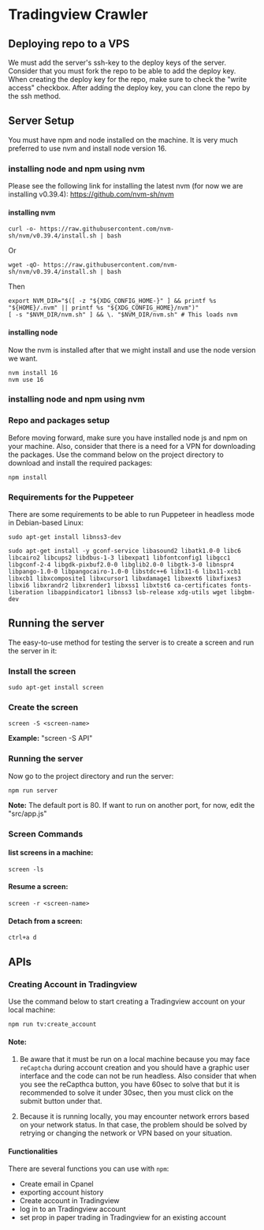 # Tradingview Crawler

## Deploying repo to a VPS
We must add the server's ssh-key to the deploy keys of the server. Consider that you must fork the repo to be able to add the deploy key. 
When creating the deploy key for the repo, make sure to check the "write access" checkbox.
After adding the deploy key, you can clone the repo by the ssh method.

## Server Setup
You must have npm and node installed on the machine. It is very much preferred to use nvm and install node version 16.

### installing node and npm using nvm
Please see the following link for installing the latest nvm (for now we are installing v0.39.4): 
https://github.com/nvm-sh/nvm

#### installing nvm
```
curl -o- https://raw.githubusercontent.com/nvm-sh/nvm/v0.39.4/install.sh | bash
```
Or
```
wget -qO- https://raw.githubusercontent.com/nvm-sh/nvm/v0.39.4/install.sh | bash
```
Then
```
export NVM_DIR="$([ -z "${XDG_CONFIG_HOME-}" ] && printf %s "${HOME}/.nvm" || printf %s "${XDG_CONFIG_HOME}/nvm")"
[ -s "$NVM_DIR/nvm.sh" ] && \. "$NVM_DIR/nvm.sh" # This loads nvm
```
#### installing node
Now the nvm is installed after that we might install and use the node version we want.
```
nvm install 16
nvm use 16
```

### installing node and npm using nvm

### Repo and packages setup
Before moving forward, make sure you have installed node js and npm on your machine.
Also, consider that there is a need for a VPN for downloading the packages.
Use the command below on the project directory to download and install the required packages:
```
npm install
```
### Requirements for the Puppeteer
There are some requirements to be able to run Puppeteer in headless mode in Debian-based Linux:
```
sudo apt-get install libnss3-dev
```
```
sudo apt-get install -y gconf-service libasound2 libatk1.0-0 libc6 libcairo2 libcups2 libdbus-1-3 libexpat1 libfontconfig1 libgcc1 libgconf-2-4 libgdk-pixbuf2.0-0 libglib2.0-0 libgtk-3-0 libnspr4 libpango-1.0-0 libpangocairo-1.0-0 libstdc++6 libx11-6 libx11-xcb1 libxcb1 libxcomposite1 libxcursor1 libxdamage1 libxext6 libxfixes3 libxi6 libxrandr2 libxrender1 libxss1 libxtst6 ca-certificates fonts-liberation libappindicator1 libnss3 lsb-release xdg-utils wget libgbm-dev
```

## Running the server
The easy-to-use method for testing the server is to create a screen and run the server in it:
### Install the screen
```
sudo apt-get install screen
```
### Create the screen
```
screen -S <screen-name>
```
**Example:** "screen -S API"

### Running the server
Now go to the project directory and run the server:
```
npm run server
```
**Note:** The default port is 80. If want to run on another port, for now, edit the "src/app.js"

### Screen Commands
#### list screens in a machine:
```
screen -ls
```
#### Resume a screen:
```
screen -r <screen-name>
```
#### Detach from a screen:
```
ctrl+a d
```

## APIs
### Creating Account in Tradingview
Use the command below to start creating a Tradingview account on your local machine:
```
npm run tv:create_account
```
#### Note:
1. Be aware that it must be run on a local machine because you may face `reCaptcha` during account creation and you should have a graphic user interface and the code can not be run headless. Also consider that when you see the reCapthca button, you have 60sec to solve that but it is recommended to solve it under 30sec, then you must click on the submit button under that.

2. Because it is running locally, you may encounter network errors based on your network status. In that case, the problem should be solved by retrying or changing the network or VPN based on your situation.

#### Functionalities
There are several functions you can use with `npm`:
* Create email in Cpanel
* exporting account history
* Create account in Tradingview
* log in to an Tradingview account
* set prop in paper trading in Tradingview for an existing account
